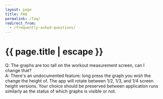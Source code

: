 ```yaml
---
layout: page
title: FAQ
permalink: /faq/
redirect_from:
  - /frequently-asked-questions/
---
```


<h1 class="page-title">{{ page.title | escape }}</h1>

<div class="section">
    <div class="row">
        <div class="col s12">
            Q: The graphs are too tall on the workout measurement screen, can I change that?
        </div>
        <div class="col s12">
            A: There's an undocumented feature: long press the graph you wish the change the height of. The app will rotate between 1/2, 1/3, and 1/4 screen height versions. Your choice should be preserved between application runs similarly as the status of which graphs is visible or not.
        </div>
    </div>
</div>

<div class="divider"></div>
